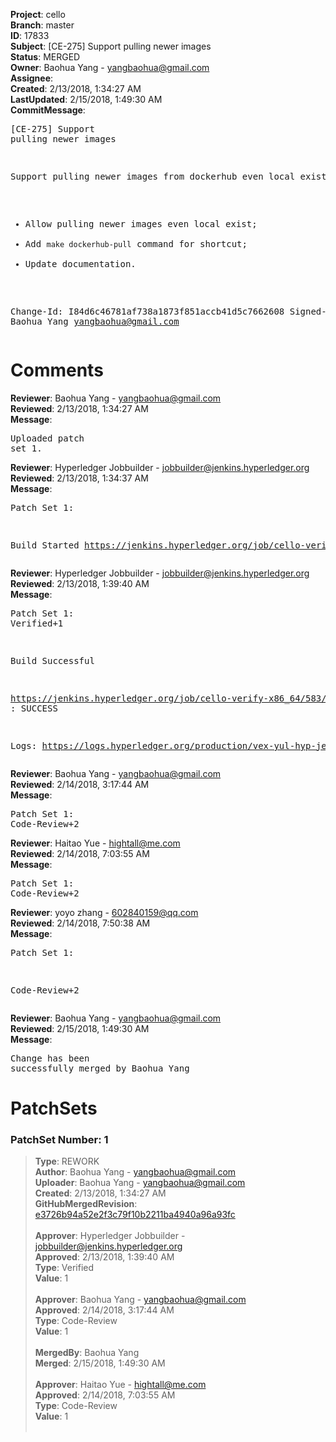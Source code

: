 <strong>Project</strong>: cello<br><strong>Branch</strong>: master<br><strong>ID</strong>: 17833<br><strong>Subject</strong>: [CE-275] Support pulling newer images<br><strong>Status</strong>: MERGED<br><strong>Owner</strong>: Baohua Yang - yangbaohua@gmail.com<br><strong>Assignee</strong>:<br><strong>Created</strong>: 2/13/2018, 1:34:27 AM<br><strong>LastUpdated</strong>: 2/15/2018, 1:49:30 AM<br><strong>CommitMessage</strong>:<br><pre>[CE-275] Support pulling newer images

Support pulling newer images from dockerhub even local exist.

* Allow pulling newer images even local exist;
* Add `make dockerhub-pull` command for shortcut;
* Update documentation.

Change-Id: I84d6c46781af738a1873f851accb41d5c7662608
Signed-off-by: Baohua Yang <yangbaohua@gmail.com>
</pre><h1>Comments</h1><strong>Reviewer</strong>: Baohua Yang - yangbaohua@gmail.com<br><strong>Reviewed</strong>: 2/13/2018, 1:34:27 AM<br><strong>Message</strong>: <pre>Uploaded patch set 1.</pre><strong>Reviewer</strong>: Hyperledger Jobbuilder - jobbuilder@jenkins.hyperledger.org<br><strong>Reviewed</strong>: 2/13/2018, 1:34:37 AM<br><strong>Message</strong>: <pre>Patch Set 1:

Build Started https://jenkins.hyperledger.org/job/cello-verify-x86_64/583/</pre><strong>Reviewer</strong>: Hyperledger Jobbuilder - jobbuilder@jenkins.hyperledger.org<br><strong>Reviewed</strong>: 2/13/2018, 1:39:40 AM<br><strong>Message</strong>: <pre>Patch Set 1: Verified+1

Build Successful 

https://jenkins.hyperledger.org/job/cello-verify-x86_64/583/ : SUCCESS

Logs: https://logs.hyperledger.org/production/vex-yul-hyp-jenkins-3/cello-verify-x86_64/583</pre><strong>Reviewer</strong>: Baohua Yang - yangbaohua@gmail.com<br><strong>Reviewed</strong>: 2/14/2018, 3:17:44 AM<br><strong>Message</strong>: <pre>Patch Set 1: Code-Review+2</pre><strong>Reviewer</strong>: Haitao Yue - hightall@me.com<br><strong>Reviewed</strong>: 2/14/2018, 7:03:55 AM<br><strong>Message</strong>: <pre>Patch Set 1: Code-Review+2</pre><strong>Reviewer</strong>: yoyo zhang - 602840159@qq.com<br><strong>Reviewed</strong>: 2/14/2018, 7:50:38 AM<br><strong>Message</strong>: <pre>Patch Set 1:

Code-Review+2</pre><strong>Reviewer</strong>: Baohua Yang - yangbaohua@gmail.com<br><strong>Reviewed</strong>: 2/15/2018, 1:49:30 AM<br><strong>Message</strong>: <pre>Change has been successfully merged by Baohua Yang</pre><h1>PatchSets</h1><h3>PatchSet Number: 1</h3><blockquote><strong>Type</strong>: REWORK<br><strong>Author</strong>: Baohua Yang - yangbaohua@gmail.com<br><strong>Uploader</strong>: Baohua Yang - yangbaohua@gmail.com<br><strong>Created</strong>: 2/13/2018, 1:34:27 AM<br><strong>GitHubMergedRevision</strong>: [e3726b94a52e2f3c79f10b2211ba4940a96a93fc](https://github.com/hyperledger/cello/commit/e3726b94a52e2f3c79f10b2211ba4940a96a93fc)<br><br><strong>Approver</strong>: Hyperledger Jobbuilder - jobbuilder@jenkins.hyperledger.org<br><strong>Approved</strong>: 2/13/2018, 1:39:40 AM<br><strong>Type</strong>: Verified<br><strong>Value</strong>: 1<br><br><strong>Approver</strong>: Baohua Yang - yangbaohua@gmail.com<br><strong>Approved</strong>: 2/14/2018, 3:17:44 AM<br><strong>Type</strong>: Code-Review<br><strong>Value</strong>: 1<br><br><strong>MergedBy</strong>: Baohua Yang<br><strong>Merged</strong>: 2/15/2018, 1:49:30 AM<br><br><strong>Approver</strong>: Haitao Yue - hightall@me.com<br><strong>Approved</strong>: 2/14/2018, 7:03:55 AM<br><strong>Type</strong>: Code-Review<br><strong>Value</strong>: 1<br><br></blockquote>